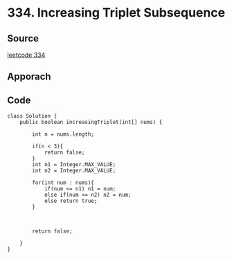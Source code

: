 # 334. Increasing Triplet Subsequence

## Source

[leetcode 334](https://leetcode.com/problems/increasing-triplet-subsequence/description/?envType=study-plan-v2&envId=leetcode-75)

## Apporach

## Code
    class Solution {
        public boolean increasingTriplet(int[] nums) {

            int n = nums.length;
            
            if(n < 3){
                return false;
            }
            int n1 = Integer.MAX_VALUE;
            int n2 = Integer.MAX_VALUE;

            for(int num : nums){
                if(num <= n1) n1 = num;
                else if(num <= n2) n2 = num;
                else return true;
            }


            
            return false;
            
        }
    }
